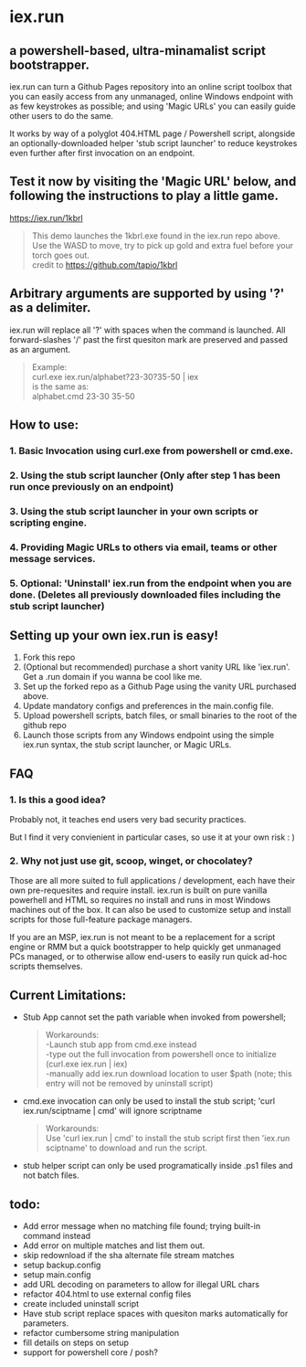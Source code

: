# iex.run

## a powershell-based, ultra-minamalist script bootstrapper.

iex.run can turn a Github Pages repository into an online script toolbox that you can easily access from any unmanaged, online Windows endpoint with as few keystrokes as possible; and using 'Magic URLs' you can easily guide other users to do the same. 

It works by way of a polyglot 404.HTML page / Powershell script, alongside an optionally-downloaded helper 'stub script launcher' to reduce keystrokes even further after first invocation on an endpoint.

## Test it now by visiting the 'Magic URL' below, and following the instructions to play a little game.  
https://iex.run/1kbrl  
  
>This demo launches the 1kbrl.exe found in the iex.run repo above.  
>Use the WASD to move, try to pick up gold and extra fuel before your torch goes out.  
>credit to https://github.com/tapio/1kbrl

## Arbitrary arguments are supported by using '?' as a delimiter.
iex.run will replace all '?' with spaces when the command is launched. All forward-slashes '/' past the first quesiton mark are preserved and passed as an argument.

> Example:  
> curl.exe iex.run/alphabet?23-30?35-50 | iex  
> is the same as:  
> alphabet.cmd 23-30 35-50  

## How to use:
### 1. Basic Invocation using curl.exe from powershell or cmd.exe.
### 2. Using the stub script launcher (Only after step 1 has been run once previously on an endpoint)
### 3. Using the stub script launcher in your own scripts or scripting engine.
### 4. Providing Magic URLs to others via email, teams or other message services.
### 5. Optional: 'Uninstall' iex.run from the endpoint when you are done. (Deletes all previously downloaded files including the stub script launcher)

## Setting up your own iex.run is easy!

1. Fork this repo
2. (Optional but recommended) purchase a short vanity URL like 'iex.run'. Get a .run domain if you wanna be cool like me.
3. Set up the forked repo as a Github Page using the vanity URL purchased above.
4. Update mandatory configs and preferences in the main.config file.
5. Upload powershell scripts, batch files, or small binaries to the root of the github repo
6. Launch those scripts from any Windows endpoint using the simple iex.run syntax, the stub script launcher, or Magic URLs.

## FAQ

### 1. Is this a good idea?

Probably not, it teaches end users very bad security practices.

But I find it very convienient in particular cases, so use it at your own risk : )

    
### 2. Why not just use git, scoop, winget, or chocolatey?

Those are all more suited to full applications / development, each have their own pre-requesites and require install. iex.run is built on pure vanilla powerhell and HTML so requires no install and runs in most Windows machines out of the box.
It can also be used to customize setup and install scripts for those full-feature package managers.

If you are an MSP, iex.run is not meant to be a replacement for a script engine or RMM but a quick bootstrapper to help quickly get unmanaged PCs managed, or to otherwise allow end-users to easily run quick ad-hoc scripts themselves.


## Current Limitations:
- Stub App cannot set the path variable when invoked from powershell;  
   >Workarounds:  
   -Launch stub app from cmd.exe instead  
   -type out the full invocation from powershell once to initialize (curl.exe iex.run | iex)  
   -manually add iex.run download location to user $path (note; this entry will not be removed by uninstall script)  
   
- cmd.exe invocation can only be used to install the stub script; 'curl iex.run/sciptname | cmd' will ignore scriptname  
   >Workarounds:  
    Use 'curl iex.run | cmd' to install the stub script first then 'iex.run sciptname' to download and run the script.
    
- stub helper script can only be used programatically inside .ps1 files and not batch files.

## todo:

- Add error message when no matching file found; trying built-in command instead
- Add error on multiple matches and list them out.
- skip redownload if the sha alternate file stream matches
- setup backup.config  
- setup main.config  
- add URL decoding on parameters to allow for illegal URL chars
- refactor 404.html to use external config files  
- create included uninstall script  
- Have stub script replace spaces with quesiton marks automatically for parameters.
- refactor cumbersome string manipulation  
- fill details on steps on setup  
- support for powershell core / posh?  


